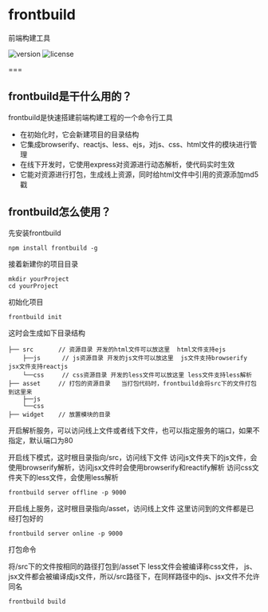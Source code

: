 # frontbuild
前端构建工具

  ![version](https://img.shields.io/github/release/qubyte/rubidium.svg)  ![license](https://img.shields.io/cocoapods/l/AFNetworking.svg) 

===

## frontbuild是干什么用的？
frontbuild是快速搭建前端构建工程的一个命令行工具
* 在初始化时，它会新建项目的目录结构
* 它集成browserify、reactjs、less、ejs，对js、css、html文件的模块进行管理
* 在线下开发时，它使用express对资源进行动态解析，使代码实时生效
* 它能对资源进行打包，生成线上资源，同时给html文件中引用的资源添加md5戳


## frontbuild怎么使用？
先安装frontbuild
```
npm install frontbuild -g
```
接着新建你的项目目录
```
mkdir yourProject
cd yourProject
```
初始化项目
```
frontbuild init
```

这时会生成如下目录结构
```
├── src       // 资源目录 开发的html文件可以放这里  html文件支持ejs
    ├──js      // js资源目录 开发的js文件可以放这里  js文件支持browserify jsx文件支持reactjs
    └──css     // css资源目录 开发的less文件可以放这里 less文件支持less解析
├── asset     // 打包的资源目录   当打包代码时，frontbuild会将src下的文件打包到这里来
    ├──js      
    └──css
├── widget    // 放置模块的目录
```

开启解析服务，可以访问线上文件或者线下文件，也可以指定服务的端口，如果不指定，默认端口为80

开启线下模式，这时根目录指向/src，访问线下文件
访问js文件夹下的js文件，会使用browserify解析，访问jsx文件时会使用browserify和reactify解析
访问css文件夹下的less文件，会使用less解析

```
frontbuild server offline -p 9000
```
开启线上服务，这时根目录指向/asset，访问线上文件
这里访问到的文件都是已经打包好的

```
frontbuild server online -p 9000
```

打包命令

将/src下的文件按相同的路径打包到/asset下
less文件会被编译称css文件，
js、jsx文件都会被编译成js文件，所以/src路径下，在同样路径中的js、jsx文件不允许同名

```
frontbuild build
```

